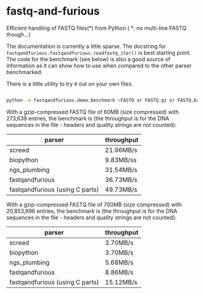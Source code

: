 # fastq-and-furious

Efficient handling of FASTQ files(*) from Python ( *: no multi-line FASTQ though...)

The documentation is currently a little sparse. The docstring
for `fastqandfurious.fastqandfurious.readfastq_iter()` is best starting point.
The code for the benchmark (see below) is also a good source of information as
it can show how to use when compared to the other parser benchmarked.

There is a little utility to try it out on your own files.

```bash

python -m fastqandfurious.demo.benchmark <FASTQ or FASTQ.gz or FASTQ.bz2 file>

```

With a gzip-compressed FASTQ file of 60MB (size compressed) with 273,639 entries,
the benchmark is
(the throughput is for the DNA sequences in the file - headers and quality strings
are not counted):


| parser | throughput |
|---|---|
| screed | 21.96MB/s |
| biopython | 9.83MB/ss |
| ngs_plumbing | 31.54MB/s |
| fastqandfurious | 36.73MB/s |
| fastqandfurious (using C parts) | 49.73MB/s |


With a gzip-compressed FASTQ file of 700MB (size compressed) with 20,853,696 entries,
the benchmark is
(the throughput is for the DNA sequences in the file - headers and quality strings
are not counted):


| parser | throughput |
|---|---|
| screed | 3.70MB/s |
| biopython | 3.70MB/s |
| ngs_plumbing | 5.68MB/s |
| fastqandfurious | 8.86MB/s |
| fastqandfurious (using C parts) | 15.12MB/s |
